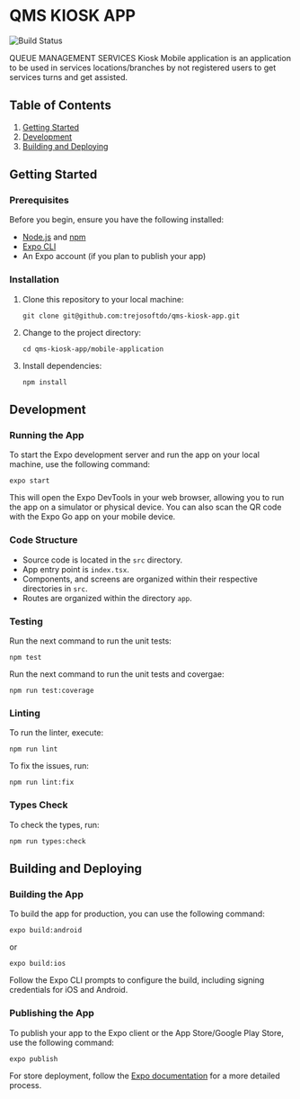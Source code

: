 # QMS KIOSK APP

![Build Status](https://img.shields.io/github/workflow/status/trejosoftdo/qms-kiosk-app/CI?label=Build&logo=github)


QUEUE MANAGEMENT SERVICES Kiosk Mobile application is an application to be used in services locations/branches by not registered users to get services turns and get assisted.

## Table of Contents
1. [Getting Started](#getting-started)
2. [Development](#development)
3. [Building and Deploying](#building-and-deploying)

## Getting Started

### Prerequisites
Before you begin, ensure you have the following installed:
- [Node.js](https://nodejs.org/) and [npm](https://www.npmjs.com/)
- [Expo CLI](https://docs.expo.dev/get-started/installation/)
- An Expo account (if you plan to publish your app)

### Installation
1. Clone this repository to your local machine:
   ```
   git clone git@github.com:trejosoftdo/qms-kiosk-app.git
   ```

2. Change to the project directory:
   ```
   cd qms-kiosk-app/mobile-application
   ```

3. Install dependencies:
   ```
   npm install
   ```

## Development

### Running the App
To start the Expo development server and run the app on your local machine, use the following command:

```
expo start
```

This will open the Expo DevTools in your web browser, allowing you to run the app on a simulator or physical device. You can also scan the QR code with the Expo Go app on your mobile device.

### Code Structure
- Source code is located in the `src` directory.
- App entry point is `index.tsx`.
- Components, and screens are organized within their respective directories in `src`.
- Routes are organized within the directory `app`.

### Testing
Run the next command to run the unit tests:
```
npm test
```

Run the next command to run the unit tests and covergae:
```
npm run test:coverage
```

### Linting
To run the linter, execute:
```
npm run lint
```

To fix the issues, run:
```
npm run lint:fix
```

### Types Check
To check the types, run:
```
npm run types:check
```

## Building and Deploying

### Building the App
To build the app for production, you can use the following command:

```
expo build:android
```

or

```
expo build:ios
```

Follow the Expo CLI prompts to configure the build, including signing credentials for iOS and Android.

### Publishing the App
To publish your app to the Expo client or the App Store/Google Play Store, use the following command:

```
expo publish
```

For store deployment, follow the [Expo documentation](https://docs.expo.dev/distribution/introduction/) for a more detailed process.
